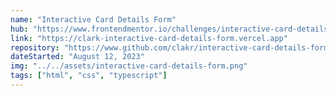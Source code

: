 ```yaml
---
name: "Interactive Card Details Form"
hub: "https://www.frontendmentor.io/challenges/interactive-card-details-form-XpS8cKZDWw"
link: "https://clark-interactive-card-details-form.vercel.app"
repository: "https://www.github.com/clakr/interactive-card-details-form"
dateStarted: "August 12, 2023"
img: "../../assets/interactive-card-details-form.png"
tags: ["html", "css", "typescript"]
---
```

